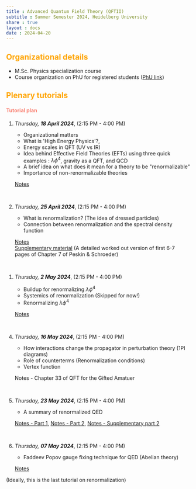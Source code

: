 ```yaml
---
title : Advanced Quantum Field Theory (QFTII)
subtitle : Summer Semester 2024, Heidelberg University
share : true
layout : docs
date : 2024-04-20
---
```


## <span style="color:orange"> **Organizational details** </span>

- M.Sc. Physics specialization course
- Course organization on PhU for registered students ([PhU link](https://uebungen.physik.uni-heidelberg.de/vorlesung/20241/1845))


<!-- ## Literature

#### <span style="color:salmon"> Personal recommendations </span> -->

## <span style="color:orange">**Plenary tutorials** </span>

<!-- #### <span style="color:salmon"> Handouts </span>

[Handout 1 : Introduction to Group III  (6 April 2021)](/files/teaching_md/ss21_gr/handout1_intro_to_groupiii_6april.pdf)  <br>
[Handout 2 : Preparation tips for GR (6 April 2021)](/files/teaching_md/ss21_gr/handout2.pdf) -->

#### <span style="color:salmon">Tutorial plan</span>

1. *Thursday, **18 April 2024***, (2:15 PM - 4:00 PM) <br>
    - Organizational matters
    - What is 'High Energy Physics'?,
    - Energy scales in QFT (UV vs IR) 
    - Idea behind Effective Field Theories (EFTs) using three quick examples : $\lambda \phi^4$, gravity as a QFT, and QCD
    - A brief idea on what does it mean for a theory to be "renormalizable"
    - Importance of non-renormalizable theories

    [Notes](https://drive.google.com/open?id=1DnVSHPuy2KsB36RavnnQHCzrB1OSwRLF&usp=drive_fs)
<br>

2. *Thursday, **25 April 2024***,  (2:15 PM - 4:00 PM)<br>
   - What is renormalization? (The idea of dressed particles)
   - Connection between renormalization and the spectral density function

    [Notes](https://drive.google.com/file/d/1vSBIO09uXfTIGl8vvQs7OgRXJcWOcrwb/view?usp=sharing)<br>
    [Supplementary material](https://drive.google.com/file/d/1vVTOQOM-ELDTf9YdZJdLmIJTmjSRctAj/view?usp=sharing) (A detailed worked out version of first 6-7 pages of Chapter 7 of Peskin & Schroeder)
<br>

1. *Thursday, **2 May 2024***, (2:15 PM - 4:00 PM)<br>
   -  Buildup for renormalizing $\lambda \phi^4$ 
   -  Systemics of renormalization (Skipped for now!)
   -  Renormalizing $\lambda \phi^4$ 
    
    [Notes](https://drive.google.com/file/d/1oK_-WnFbYnQvGr28PPT7gjsElOh_dzzI/view?usp=sharing)

<br>

4. *Thursday, **16 May 2024***, (2:15 PM - 4:00 PM)<br>
   - How interactions change the propagator in perturbation theory (1PI diagrams)
   - Role of counterterms (Renormalization conditions)
   - Vertex function

   Notes -  Chapter 33 of QFT for the Gifted Amatuer
<br>

5. *Thursday, **23 May 2024***, (2:15 PM - 4:00 PM)<br>
   - A summary of renormalized QED

   [Notes - Part 1](https://drive.google.com/file/d/1LmYkDtnwyloZ_rfB6PcKJRenMA1wjsw-/view?usp=sharing), [Notes - Part 2](https://drive.google.com/open?id=1LnizwT0niqWCjsdiB3-enn6TWf7lvQ-z&usp=drive_fs), [Notes - Supplementary part 2](https://drive.google.com/file/d/1Ljv8PBIAMlncP7aH7vWMBbrRJe5wHo9X/view?usp=sharing)
<br>

6. *Thursday, **07 May 2024***, (2:15 PM - 4:00 PM)<br>
   - Faddeev Popov gauge fixing technique for QED (Abelian theory)
   
   [Notes](https://drive.google.com/file/d/1GYodpjTlbQwfhpDL98QNDyZWIGOgF6Wt/view?usp=sharing)


(Ideally, this is the last tutorial on renormalization)